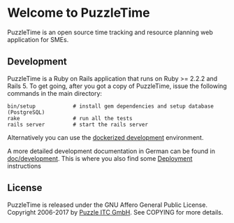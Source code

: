 # Welcome to PuzzleTime

PuzzleTime is an open source time tracking and resource planning web application for SMEs.


## Development

PuzzleTime is a Ruby on Rails application that runs on Ruby >= 2.2.2 and Rails 5.
To get going, after you got a copy of PuzzleTime, issue the following commands in the main
directory:

    bin/setup            # install gem dependencies and setup database (PostgreSQL)
    rake                 # run all the tests
    rails server         # start the rails server

Alternatively you can use the [dockerized development](doc/development/02_docker.md) environment.

A more detailed development documentation in German can be found in [doc/development](doc/development.md). This is where you also find some [Deployment](doc/development/03_deployment.md) instructions


## License

PuzzleTime is released under the GNU Affero General Public License.
Copyright 2006-2017 by [Puzzle ITC GmbH](http://puzzle.ch).
See COPYING for more details.
